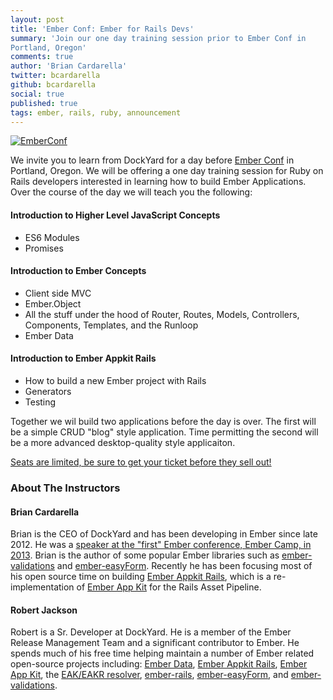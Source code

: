 ```yaml
---
layout: post
title: 'Ember Conf: Ember for Rails Devs'
summary: 'Join our one day training session prior to Ember Conf in
Portland, Oregon'
comments: true
author: 'Brian Cardarella'
twitter: bcardarella
github: bcardarella
social: true
published: true
tags: ember, rails, ruby, announcement
---
```


[![EmberConf](http://emberconf.com/images/header.png)](http://emberconf.com/)

We invite you to learn from DockYard for a day before [Ember Conf](http://emberconf.com) in Portland, Oregon. We will be offering a one day training session for Ruby on Rails developers interested in
learning how to build Ember Applications. Over the course of the day we
will teach you the following:

#### Introduction to Higher Level JavaScript Concepts

* ES6 Modules
* Promises

#### Introduction to Ember Concepts

* Client side MVC
* Ember.Object
* All the stuff under the hood of Router, Routes, Models, Controllers,
  Components, Templates, and the Runloop
* Ember Data

#### Introduction to Ember Appkit Rails

* How to build a new Ember project with Rails
* Generators
* Testing

Together we wil build two applications before the day is over. The first
will be a simple CRUD "blog" style application. Time permitting the second will be 
a more advanced desktop-quality style applicaiton.

[Seats are limited, be sure to get your ticket before they sell
out!](http://emberconf.com/)

### About The Instructors

#### Brian Cardarella

Brian is the CEO of DockYard and has been developing in Ember since late
2012. He was a [speaker at the "first" Ember conference, Ember Camp, in
      2013](https://www.youtube.com/watch?v=wmQovdFoMm0).
      Brian is the author of some popular Ember libraries such as
[ember-validations](https://github.com/dockyard/ember-validations) and [ember-easyForm](https://github.com/dockyard/ember-easyForm). Recently he has been focusing most
of his open source time on building [Ember Appkit
Rails](https://github.com/dockyard/ember-appkit-rails), which is a
re-implementation of [Ember App
Kit](https://github.com/stefanpenner/ember-app-kit) for the Rails Asset Pipeline.

#### Robert Jackson

Robert is a Sr. Developer at DockYard. He is a member of the Ember Release Management Team and a significant contributor to Ember. He spends much of his free time helping maintain a number of Ember related open-source projects including: [Ember Data](https://github.com/emberjs/data), [Ember Appkit Rails](https://github.com/dockyard/ember-appkit-rails), [Ember App Kit](https://github.com/stefanpenner/ember-app-kit), the [EAK/EAKR resolver](https://github.com/stefanpenner/ember-jj-abrams-resolver), [ember-rails](https://github.com/emberjs/ember-rails), [ember-easyForm](https://github.com/dockyard/ember-easyForm), and [ember-validations](https://github.com/dockyard/ember-validations).
